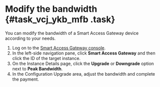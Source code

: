 # Modify the bandwidth {#task_vcj_ykb_mfb .task}

You can modify the bandwidth of a Smart Access Gateway device according to your needs.

1.  Log on to the [Smart Access Gateway console](https://smartag.console.aliyun.com/).
2.  In the left-side navigation pane, click **Smart Access Gateway** and then click the ID of the target instance.
3.  On the Instance Details page, click the **Upgrade** or **Downgrade** option next to **Peak Bandwidth**.
4.  In the Configuration Upgrade area, adjust the bandwidth and complete the payment.

